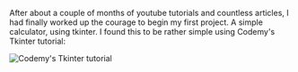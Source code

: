<!-- ## Welcome to GitHub Pages
You can use the [editor on GitHub](https://github.com/brynrmrzz/brynrmrzz.github.io/edit/main/index.md) to maintain and preview the content for your website in Markdown files.
-->

<!--- 
Whenever you commit to this repository, GitHub Pages will run [Jekyll](https://jekyllrb.com/) to rebuild the pages in your site, from the content in your Markdown files.
### Markdown
Markdown is a lightweight and easy-to-use syntax for styling your writing. It includes conventions for
markdown
/Syntax highlighted code block
# Header 1
## Header 2
### Header 3
- Bulleted
- List
1. Numbered
2. List
**Bold** and _Italic_ and Code text
[Link](url) and ![Image](src)
For more details see [GitHub Flavored Markdown](https://guides.github.com/features/mastering-markdown/).
### Jekyll Themes
Your Pages site will use the layout and styles from the Jekyll theme you have selected in your [repository settings](https://github.com/brynrmrzz/brynrmrzz.github.io/settings). The name of this theme is saved in the Jekyll `_config.yml` configuration file.
### Support or Contact
Having trouble with Pages? Check out our [documentation](https://docs.github.com/categories/github-pages-basics/) or [contact support](https://support.github.com/contact) and we’ll help you sort it out.
`
-->

After about a couple of months of youtube tutorials and countless articles, I had finally worked up the courage to begin my first project. A simple  calculator, using tkinter. I found this to be rather simple using Codemy's Tkinter tutorial: 

![Codemy's Tkinter tutorial](https://youtu.be/YXPyB4XeYLA)